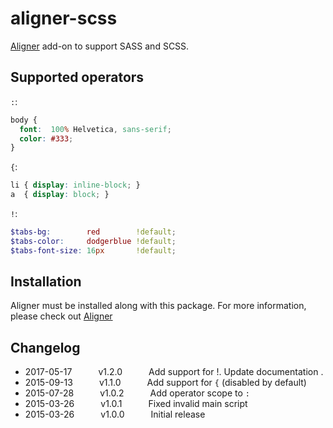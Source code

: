 # aligner-scss

[Aligner](https://github.com/adrianlee44/atom-aligner) add-on to support SASS and SCSS.

## Supported operators
`:`:
```scss
body {
  font:  100% Helvetica, sans-serif;
  color: #333;
}
```
`{`:
```scss
li { display: inline-block; }
a  { display: block; }
```
`!`:
```scss
$tabs-bg:        red        !default;
$tabs-color:     dodgerblue !default;
$tabs-font-size: 16px       !default;
```

## Installation
Aligner must be installed along with this package. For more information, please check out [Aligner](https://github.com/adrianlee44/atom-aligner)

## Changelog
- 2017-05-17   v1.2.0   Add support for !. Update documentation .
- 2015-09-13   v1.1.0   Add support for `{` (disabled by default)
- 2015-07-28   v1.0.2   Add operator scope to `:`
- 2015-03-26   v1.0.1   Fixed invalid main script
- 2015-03-26   v1.0.0   Initial release
